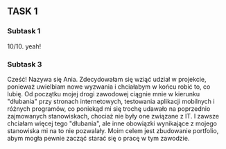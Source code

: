 <h2>TASK 1</h2>
<h3>Subtask 1</h3>
<p>10/10. yeah!</p>
<h3>Subtask 3</h3>
<p>Cześć! Nazywa się Ania. Zdecydowałam się wziąć udział w projekcie, ponieważ uwielbiam nowe wyzwania i chciałabym w końcu robić to, co lubię. Od początku mojej drogi zawodowej ciągnie mnie w kierunku "dłubania" przy stronach internetowych, testowania aplikacji mobilnych i różnych programów, co poniekąd mi się trochę udawało na poprzednio zajmowanych stanowiskach, chociaż nie były one związane z IT. I zawsze chciałam więcej tego "dłubania", ale inne obowiązki wynikające z mojego stanowiska mi na to nie pozwalały. Moim celem jest zbudowanie portfolio, abym mogła pewnie zacząć starać się o pracę w tym zawodzie.</p>
